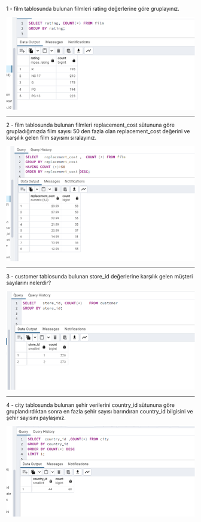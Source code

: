 1 - film tablosunda bulunan filmleri rating değerlerine göre gruplayınız.

![img_7.png](img/img_7.png)

----------------------------------

2 - film tablosunda bulunan filmleri replacement_cost sütununa göre grupladığımızda film sayısı 50 den fazla olan replacement_cost değerini ve karşılık gelen film sayısını sıralayınız.

![img_8.png](img/img_8.png)

--------------------

3 - customer tablosunda bulunan store_id değerlerine karşılık gelen müşteri sayılarını nelerdir?

![img_9.png](img/img_9.png)

---------------------------------

4 - city tablosunda bulunan şehir verilerini country_id sütununa göre gruplandırdıktan sonra en fazla şehir sayısı barındıran country_id bilgisini ve şehir sayısını paylaşınız.

![img_10.png](img/img_10.png)